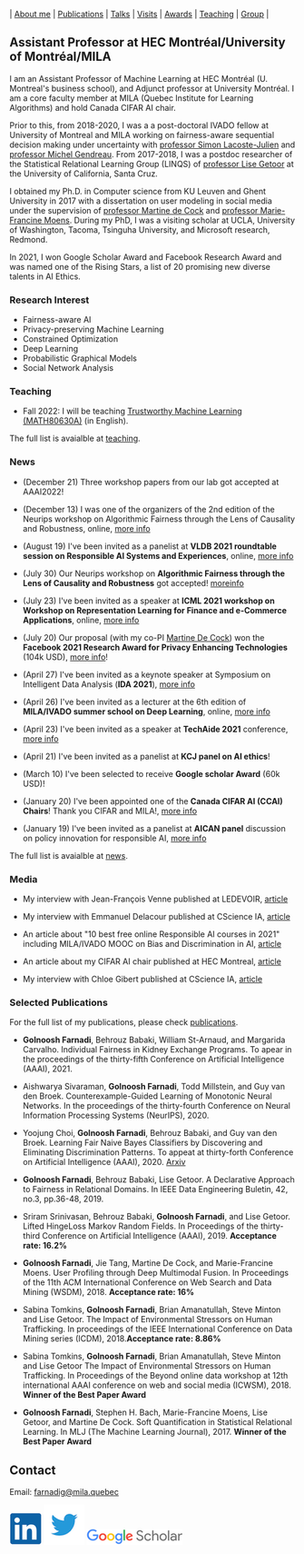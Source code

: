 | [About me](aboutme.md) | [Publications](publications.md) | [Talks](talks.md) | [Visits](visits.md) | [Awards](awards.md) | [Teaching](teaching.md) | [Group](student.md) | 

## Assistant Professor at HEC Montréal/University of Montréal/MILA
I am an Assistant Professor of Machine Learning at HEC Montréal (U. Montreal's business school), and Adjunct professor at University Montréal. I am a core faculty member at MILA (Quebec Institute for Learning Algorithms) and hold Canada CIFAR AI chair.

Prior to this, from 2018-2020, I was a a post-doctoral IVADO fellow at University of Montreal and MILA working on fairness-aware sequential decision making under uncertainty with [professor Simon Lacoste-Julien](http://www.iro.umontreal.ca/~slacoste/) and [professor Michel Gendreau](https://www.polymtl.ca/expertises/en/gendreau-michel). From 2017-2018, I was a postdoc researcher of the Statistical Relational Learning Group (LINQS) of [professor Lise Getoor](https://getoor.soe.ucsc.edu/home) at the University of California, Santa Cruz. 

I obtained my Ph.D. in Computer science from KU Leuven and Ghent University in 2017 with a dissertation on user modeling in social media under the supervision of [professor Martine de Cock](http://faculty.washington.edu/mdecock/) and [professor Marie-Francine Moens](https://people.cs.kuleuven.be/~sien.moens/). During my PhD, I was a visiting scholar at UCLA, University of Washington, Tacoma, Tsinguha University, and Microsoft research, Redmond. 

In 2021, I won Google Scholar Award and Facebook Research Award and was named one of the Rising Stars, a list of 20 promising new diverse talents in AI Ethics.

### Research Interest

- Fairness-aware AI
- Privacy-preserving Machine Learning
- Constrained Optimization
- Deep Learning
- Probabilistic Graphical Models
- Social Network Analysis

### Teaching

- Fall 2022: I will be teaching [Trustworthy Machine Learning (MATH80630A)]() (in English).

The full list is avaialble at [teaching](teaching.md).

### News

- (December 21) Three workshop papers from our lab got accepted at AAAI2022!

- (December 13) I was one of the organizers of the 2nd edition of the Neurips workshop on Algorithmic Fairness through the Lens of Causality and Robustness, online, [more info](https://www.afciworkshop.org/)

- (August 19) I've been invited as a panelist at **VLDB 2021 roundtable session on Responsible AI Systems and Experiences**, online, [more info](https://vldb.org/2021/?program-schedule-roundtable)

- (July 30) Our Neurips workshop on **Algorithmic Fairness through the Lens of Causality and Robustness** got accepted! [moreinfo](https://www.afciworkshop.org/)

- (July 23) I've been invited as a speaker at **ICML 2021 workshop on Workshop on Representation Learning for Finance and e-Commerce Applications**, online, [more info](https://sites.google.com/view/rlfeca2021)

- (July 20) Our proposal (with my co-PI [Martine De Cock](http://faculty.washington.edu/mdecock/)) won the **Facebook 2021 Research Award for Privacy Enhancing Technologies** (104k USD), [more info](https://research.fb.com/blog/2021/07/investing-in-academic-research-to-improve-our-privacy-technology-our-approach-and-recent-rfp-winners/)! 

- (April 27) I've been invited as a keynote speaker at Symposium on Intelligent Data Analysis (**IDA 2021**), [more info](https://ida2021.org/)

- (April 26) I've been invited as a lecturer at the 6th edition of **MILA/IVADO summer school on Deep Learning**, online, [more info](https://ivado.ca/en/events/6th-ivado-mila-deep-learning-school/)

- (April 23) I've been invited as a speaker at **TechAide 2021** conference, [more info](https://mila.quebec/en/techaide-ai-conference/)

- (April 21)  I've been invited as a panelist at **KCJ panel on AI ethics**!

- (March 10) I've been selected to receive **Google scholar Award** (60k USD)! 

- (January 20) I've been appointed one of the **Canada CIFAR AI (CCAI) Chairs**! Thank you CIFAR and MILA!, [more info](https://www.hec.ca/nouvelles/2021/une-chaire-en-intelligence-artificielle-Canada-CIFAR-attribuee-a-Golnoosh-Farnadi.html)

- (January 19) I've been invited as a panelist at **AICAN panel** discussion on policy innovation for responsible AI, [more info](https://events.cifar.ca/website/18516/eng/agenda/tw)

The full list is avaialble at [news](news.md).

### Media

- My interview with Jean-François Venne published at LEDEVOIR, [article](https://www.ledevoir.com/societe/science/597968/humaine-trop-humaine-l-intelligence-artificielle)

- My interview with Emmanuel Delacour published at CScience IA, [article](http://www.cscience.ca/2021/03/04/rendre-lia-plus-juste-un-algorithme-a-la-fois/)

- An article about "10 best free online Responsible AI courses in 2021" including MILA/IVADO MOOC on Bias and Discrimination in AI, [article](https://thegoodai.co/2021/02/18/10-best-free-online-responsible-ai-courses-in-2021/)

- An article about my CIFAR AI chair published at HEC Montreal, [article](https://www.hec.ca/nouvelles/2021/une-chaire-en-intelligence-artificielle-Canada-CIFAR-attribuee-a-Golnoosh-Farnadi.html)

- My interview with Chloe Gibert published at CScience IA, [article](https://www.cscience.ca/2020/09/09/biais-et-discriminations-une-formation-a-la-rescousse/)

### Selected Publications

For the full list of my publications, please check [publications](publications.md).

- **Golnoosh Farnadi**, Behrouz Babaki, William St-Arnaud, and Margarida Carvalho. Individual Fairness in Kidney Exchange Programs. To apear in the proceedings of the thirty-fifth Conference on Artificial Intelligence (AAAI), 2021.

- Aishwarya Sivaraman, **Golnoosh Farnadi**, Todd Millstein, and Guy van den Broek.  Counterexample-Guided Learning of Monotonic Neural Networks. In the proceedings of the thirty-fourth Conference on Neural Information Processing Systems (NeurIPS), 2020.

- Yoojung Choi, **Golnoosh Farnadi**, Behrouz Babaki, and Guy van den Broek. Learning Fair Naive Bayes Classifiers by Discovering and Eliminating Discrimination Patterns. To appeat at thirty-forth Conference on Artificial Intelligence (AAAI), 2020. [Arxiv](https://arxiv.org/abs/1906.03843)

- **Golnoosh Farnadi**, Behrouz Babaki, Lise Getoor. A Declarative Approach to Fairness in Relational Domains. In IEEE Data Engineering Buletin, 42, no.3, pp.36-48, 2019.

- Sriram Srinivasan, Behrouz Babaki, **Golnoosh Farnadi**, and Lise Getoor. Lifted HingeLoss Markov Random Fields. In Proceedings of the thirty-third Conference on Artificial Intelligence (AAAI), 2019. **Acceptance rate: 16.2%**

- **Golnoosh Farnadi**, Jie Tang, Martine De Cock, and Marie-Francine Moens. User Profiling through Deep Multimodal Fusion. In Proceedings of the 11th ACM International Conference on Web Search and Data Mining (WSDM), 2018. **Acceptance rate: 16%**

- Sabina Tomkins, **Golnoosh Farnadi**, Brian Amanatullah, Steve Minton and Lise Getoor. The Impact of Environmental Stressors on Human Trafficking. In proceedings of the IEEE International Conference on Data Mining series (ICDM), 2018.**Acceptance rate: 8.86%**

- Sabina Tomkins, **Golnoosh Farnadi**, Brian Amanatullah, Steve Minton and Lise Getoor
The Impact of Environmental Stressors on Human Trafficking. In Proceedings of the Beyond online data workshop at 12th international AAAI conference on web and social media (ICWSM), 2018. **Winner of the Best Paper Award**

- **Golnoosh Farnadi**, Stephen H. Bach, Marie-Francine Moens, Lise Getoor, and Martine De Cock. Soft Quantification in Statistical Relational Learning. In MLJ (The Machine Learning Journal), 2017. **Winner of the Best Paper Award**

## Contact

Email: [farnadig@mila.quebec](farnadig@mila.quebec)

[![alt text](linkedin.png)](https://www.linkedin.com/in/gfarnadi/ "LinkedIn")
[![alt text](twitter.png)](https://twitter.com/gfarnadi "Twitter")
[![alt text](scholar.png)](https://scholar.google.com/citations?user=4Vjp6hwAAAAJ&hl=en "Google Scholar")
